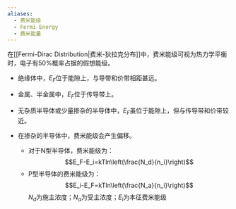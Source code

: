 ```yaml
---
aliases:
  - 费米能级
  - Fermi Energy
  - 费米能量
---
```

在[[Fermi-Dirac Distribution|费米-狄拉克分布]]中，费米能级可视为热力学平衡时，电子有50%概率占据的假想能级。

- 绝缘体中，$E_F$位于能隙上，与导带和价带相距甚远。
- 金属、半金属中，$E_F$位于传导带上。
- 无杂质半导体或少量掺杂的半导体中，$E_F$虽位于能隙上，但与传导带和价带较近。

- 在掺杂的半导体中，费米能级会产生偏移。
	- 对于N型半导体，费米能级为：$$E_F-E_i=kTln\left(\frac{N_d}{n_i}\right)$$
	- P型半导体的费米能级为：$$E_i-E_F=kTln\left(\frac{N_a}{n_i}\right)$$ $N_d$为施主浓度；$N_a$为受主浓度；$E_i$为本征费米能级
